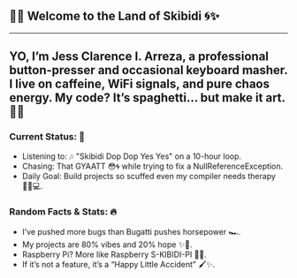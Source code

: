 ## 🧠💀 Welcome to the Land of Skibidi 🌀✨

------------------------------------------------------------------------------------------------------------------------------------------------------------------------------
## YO, I’m Jess Clarence I. Arreza, a professional button-presser and occasional keyboard masher. I live on caffeine, WiFi signals, and pure chaos energy. My code? It’s spaghetti... but make it art. 🍝🎨

### Current Status: 🚽
- Listening to: 🎶 "Skibidi Dop Dop Yes Yes" on a 10-hour loop.
- Chasing: That GYAATT 😳🌀 while trying to fix a NullReferenceException.
- Daily Goal: Build projects so scuffed even my compiler needs therapy 🧑‍⚕️💻.


### Random Facts & Stats: 🔥
- I’ve pushed more bugs than Bugatti pushes horsepower 🏎️.
- My projects are 80% vibes and 20% hope ✨🤞.
- Raspberry Pi? More like Raspberry S-KIBIDI-PI 🧻🍇.
- If it’s not a feature, it’s a “Happy Little Accident” 🖌️✨.
